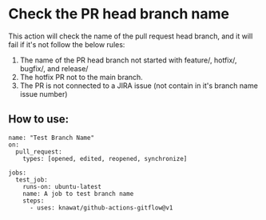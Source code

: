 # Check the PR head branch name

This action will check the name of the pull request head branch, and it will fail if it's not follow the below rules:
1. The name of the PR head branch not started with feature/, hotfix/, bugfix/, and release/
2. The hotfix PR not to the main branch.
3. The PR is not connected to a JIRA issue (not contain in it's branch name issue number)

## How to use:
```
name: "Test Branch Name"
on:
  pull_request:
    types: [opened, edited, reopened, synchronize]
  
jobs:
  test_job:
    runs-on: ubuntu-latest
    name: A job to test branch name
    steps:
      - uses: knawat/github-actions-gitflow@v1
```